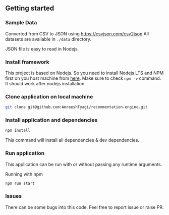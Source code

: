 
## Getting started

### Sample Data

Converted from CSV to JSON using https://csvjson.com/csv2json
All datasets are available in `./data` directory.

JSON file is easy to read in Nodejs.

### **Install framework**
This project is based on Nodejs. So you need to install Nodejs LTS and NPM first on you host machine from [here](https://nodejs.org/en/download/). Make sure to check `npm -v` command. It should work after nodejs installation.


### **Clone application on local machine**
```sh
git clone git@github.com:AmreeshTyagi/recommentation-engine.git
```
### **Install application and dependencies**

```sh
npm install
```
This command will install all dependencies & dev dependencies.

### **Run application**

This application can be run with or without passing any runtime arguments.

Running with npm
   ```sh
   npm run start
   ```

### Issues
There can be some bugs into this code. Feel free to report issue or raise PR.